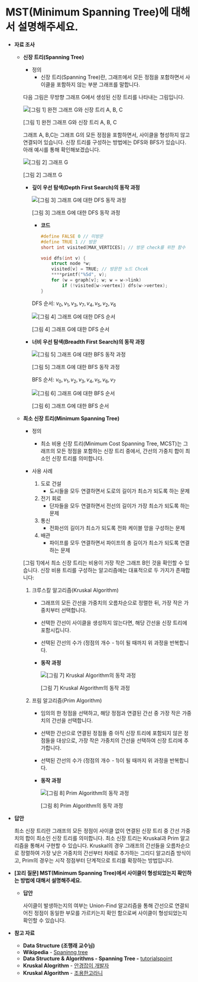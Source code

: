 # MST(Minimum Spanning Tree)에 대해서 설명해주세요.

- **자료 조사**
    - **신장 트리(Spanning Tree)**
        - 정의
            - 신장 트리(Spanning Tree)란, 그래프에서 모든 정점을 포함하면서 사이클을 포함하지 않는 부분 그래프를 말합니다.
        
        다음 그림은 무방향 그래프 G에서 생성된 신장 트리를 나타내는 그림입니다.
        
        ![[그림 1] 완전 그래프 G와 신장 트리 A, B, C](https://github.com/BangDori/CS_interview_Study/blob/main/algorithm%26data_structure/img/Spanning_Tree.png)
        
        [그림 1] 완전 그래프 G와 신장 트리 A, B, C
        
        그래프 A, B,C는 그래프 G의 모든 정점을 포함하면서, 사이클을 형성하지 않고 연결되어 있습니다. 신장 트리를 구성하는 방법에는 DFS와 BFS가 있습니다. 아래 예시를 통해 확인해보겠습니다.
        
        ![[그림 2] 그래프 G](https://github.com/BangDori/CS_interview_Study/blob/main/algorithm%26data_structure/img/Graph.png)
        
        [그림 2] 그래프 G
        
        - **깊이 우선 탐색(Depth First Search)의 동작 과정**
            
            ![[그림 3] 그래프 G에 대한 DFS 동작 과정](https://github.com/BangDori/CS_interview_Study/blob/main/algorithm%26data_structure/img/DFS_Mechanism.png) 
            
            [그림 3] 그래프 G에 대한 DFS 동작 과정
            
            - **코드**
                
                ```c
                #define FALSE 0 // 미방문
                #define TRUE 1 // 방문
                short int visited[MAX_VERTICES]; // 방문 check를 위한 함수
                
                void dfs(int v) {
                	struct node *w;
                	visited[v] = TRUE; // 방문한 노드 Chcek
                	****printf("%5d", v);
                	for (w = graph[v]; w; w = w->link)
                		if (!visited[w->vertex]) dfs(w->vertex);
                }
                ```
                
            
            DFS 순서: $v_0, v_1, v_3, v_7, v_4, v_5, v_2, v_6$
            
            ![[그림 4] 그래프 G에 대한 DFS 순서](https://github.com/BangDori/CS_interview_Study/blob/main/algorithm%26data_structure/img/DFS_Mechanism_Order.png)
            
            [그림 4] 그래프 G에 대한 DFS 순서
            
        - **너비 우선 탐색(Breadth First Search)의 동작 과정**
            
            ![[그림 5] 그래프 G에 대한 BFS 동작 과정](https://github.com/BangDori/CS_interview_Study/blob/main/algorithm%26data_structure/img/BFS_Mechanism.png)
            
            [그림 5] 그래프 G에 대한 BFS 동작 과정
            
            BFS 순서: $v_0, v_1, v_2, v_3, v_4, v_5, v_6, v_7$
            
            ![[그림 6] 그래프 G에 대한 BFS 순서](https://github.com/BangDori/CS_interview_Study/blob/main/algorithm%26data_structure/img/BFS_Mechanism_Order.png)
                        
            [그림 6] 그래프 G에 대한 BFS 순서
            
    - **최소 신장 트리(Minimum Spanning Tree)**
        - 정의
            - 최소 비용 신장 트리(Minimum Cost Spanning Tree, MCST)는 그래프의 모든 정점을 포함하는 신장 트리 중에서, 간선의 가중치 합이 최소인 신장 트리를 의미합니다.
        
        - 사용 사례
            1. 도로 건설
                - 도시들을 모두 연결하면서 도로의 길이가 최소가 되도록 하는 문제
            2. 전기 회로
                - 단자들을 모두 연결하면서 전선의 길이가 가장 최소가 되도록 하는 문제
            3. 통신
                - 전화선의 길이가 최소가 되도록 전화 케이블 망을 구성하는 문제
            4. 배관
                - 파이프를 모두 연결하면서 파이프의 총 길이가 최소가 되도록 연결하는 문제
        
        [그림 1]에서 최소 신장 트리는 비용이 가장 작은 그래프 B인 것을 확인할 수 있습니다. 신장 비용 트리를 구성하는 알고리즘에는 대표적으로 두 가지가 존재합니다:
        
        1. 크루스칼 알고리즘(Kruskal Algorithm)
            - 그래프의 모든 간선을 가중치의 오름차순으로 정렬한 뒤, 가장 작은 가중치부터 선택합니다.
            - 선택한 간선이 사이클을 생성하지 않는다면, 해당 간선을 신장 트리에 포함시킵니다.
            - 선택된 간선의 수가 (정점의 개수 - 1)이 될 때까지 위 과정을 반복합니다.
            
            - **동작 과정**
                
                ![[그림 7] Kruskal Algorithm의 동작 과정](https://github.com/BangDori/CS_interview_Study/blob/main/algorithm%26data_structure/img/Kruskal_Algorithm.png)
                
                [그림 7] Kruskal Algorithm의 동작 과정
                
        2. 프림 알고리즘(Prim Algorithm)
            - 임의의 한 정점을 선택하고, 해당 정점과 연결된 간선 중 가장 작은 가중치의 간선을 선택합니다.
            - 선택한 간선으로 연결된 정점들 중 아직 신장 트리에 포함되지 않은 정점들을 대상으로, 가장 작은 가중치의 간선을 선택하여 신장 트리에 추가합니다.
            - 선택된 간선의 수가 (정점의 개수 - 1)이 될 때까지 위 과정을 반복합니다.
            
            - **동작 과정**
                
                ![[그림 8] Prim Algorithm의 동작 과정](https://github.com/BangDori/CS_interview_Study/blob/main/algorithm%26data_structure/img/Prim_Algorithm.png)
                
                [그림 8] Prim Algorithm의 동작 과정
                
- **답안**
    
    최소 신장 트리란 그래프의 모든 정점이 사이클 없이 연결된 신장 트리 중 간선 가중치의 합이 최소인 신장 트리를 의미합니다. 최소 신장 트리는 Kruskal과 Prim 알고리즘을 통해서 구현할 수 있습니다. Kruskal의 경우 그래프의 간선들을 오름차순으로 정렬하여 가장 낮은 가중치의 간선부터 차례로 추가하는 그리디 알고리즘 방식이고, Prim의 경우는 시작 정점부터 단계적으로 트리를 확장하는 방법입니다.
    
- **[꼬리 질문] MST(Minimum Spanning Tree)에서 사이클이 형성되었는지 확인하는 방법에 대해서 설명해주세요.**
    - **답안**
        
        사이클이 발생하는지의 여부는 Union-Find 알고리즘을 통해 간선으로 연결되어진 정점이 동일한 부모를 가르키는지 확인 함으로써 사이클이 형성되었는지 확인할 수 있습니다.
        
- **참고 자료**
    - **Data Structure (조행래 교수님)**
    - **Wikipedia** - [Spaninng tree](https://en.wikipedia.org/wiki/Spanning_tree)
    - ****Data Structure & Algorithms - Spanning Tree -**** [tutorialspoint](https://www.tutorialspoint.com/data_structures_algorithms/spanning_tree.htm)
    - **Kruskal Alogrithm** - [안경잡이 개발자](https://m.blog.naver.com/ndb796/221230994142)
    - **Kruskal Algorithm** - [조용한고라니](https://dev-gorany.tistory.com/60)
